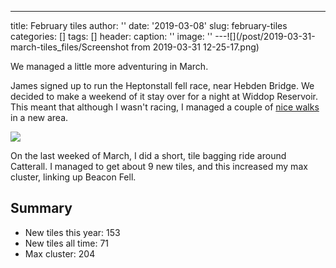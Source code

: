 ---
title: February tiles
author: ''
date: '2019-03-08'
slug: february-tiles
categories: []
tags: []
header:
  caption: ''
  image: ''
---![](/post/2019-03-31-march-tiles_files/Screenshot from 2019-03-31 12-25-17.png)

We managed a little more adventuring in March.

James signed up to run the Heptonstall fell race, near Hebden Bridge. We decided to make a weekend of it stay over for a night at Widdop Reservoir. This meant that although I wasn't racing, I managed a couple of [nice walks](https://www.strava.com/activities/2238190550) in a new area.

![](/post/2019-03-31-march-tiles_files/heptonstall.png)

On the last weeked of March, I did a short, tile bagging ride around Catterall. I managed to get about 9 new tiles, and this increased my max cluster, linking up Beacon Fell.


## Summary
* New tiles this year: 153
* New tiles all time: 71
* Max cluster: 204

